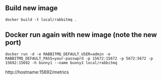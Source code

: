 ## Build new image
```
docker build -t local/rabbitmq .
```

## Docker run again with new image (note the new port)
```
docker run -d -e RABBITMQ_DEFAULT_USER=admin -e RABBITMQ_DEFAULT_PASS=your-passwprd -p 15672:15672 -p 5672:5672 -p 15692:15692 -h bunny1 --name bunny1 local/rabbitmq
```

http://hostname:15692/metrics
